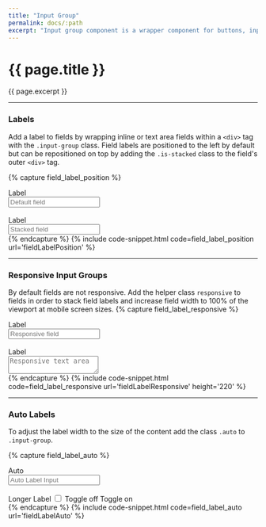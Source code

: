 ```yaml
---
title: "Input Group"
permalink: docs/:path
excerpt: "Input group component is a wrapper component for buttons, inputs, radio, toggles, and checkboxes."
---
```


# {{ page.title }}

{{ page.excerpt }}

---

### Labels

Add a label to fields by wrapping inline or text area fields within a `<div>` tag with the `.input-group` class. Field labels are positioned to the left by default but can be repositioned on top by adding the `.is-stacked` class to the field&#39;s outer `<div>` tag.

{% capture field_label_position %}

<div class="input-group">
    <label>Label</label>
    <div class="input">
        <input type="text" placeholder="Default field" />
    </div>
</div>
<br>
<div class="input-group is-stacked">
    <label>Label</label>
    <div class="input">
        <input type="text" placeholder="Stacked field" />
    </div>
</div>
{% endcapture %}
{% include code-snippet.html code=field_label_position url='fieldLabelPosition' %}

---

### Responsive Input Groups

By default fields are not responsive. Add the helper class `responsive` to fields in order to stack field labels and increase field width to 100% of the viewport at mobile screen sizes.
{% capture field_label_responsive %}

<div class="input-group responsive">
    <label>Label</label>
    <div class="input">
        <input type="text" placeholder="Responsive field" />
    </div>
</div>
<br>
<div class="input-group responsive">
    <label>Label</label>
    <div class="input">
        <textarea type="text" placeholder="Responsive text area"></textarea>
    </div>
</div>
{% endcapture %}
{% include code-snippet.html code=field_label_responsive url='fieldLabelResponsive' height='220' %}

---

### Auto Labels

To adjust the label width to the size of the content add the class `.auto` to `.input-group`.

{% capture field_label_auto %}

<div class="input-group auto">
    <label>Auto</label>
    <div class="input">
        <input type="text" placeholder="Auto Label Input" />
    </div>
</div>
<br>
<div class="input-group auto">
    <label>Longer Label</label>
    <label class="switch">
        <input type="checkbox" />
        <span class="slider"></span>
        <span class="off label">Toggle off</span>
        <span class="on label">Toggle on</span>
    </label>
</div>
{% endcapture %}
{% include code-snippet.html code=field_label_auto url='fieldLabelAuto' %}
